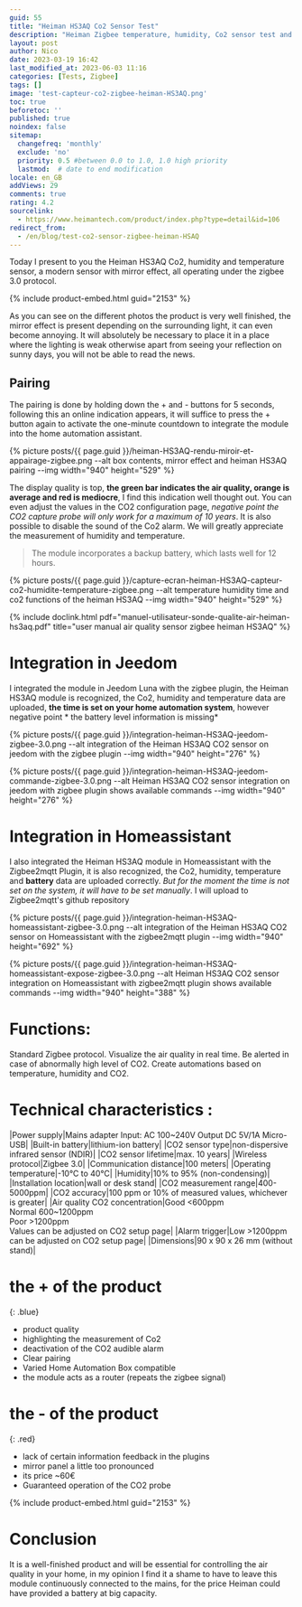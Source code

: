 ```yaml
---
guid: 55
title: "Heiman HS3AQ Co2 Sensor Test"
description: "Heiman Zigbee temperature, humidity, Co2 sensor test and integration in homeassistant"
layout: post
author: Nico
date: 2023-03-19 16:42
last_modified_at: 2023-06-03 11:16
categories: [Tests, Zigbee]
tags: []
image: 'test-capteur-co2-zigbee-heiman-HS3AQ.png'
toc: true
beforetoc: ''
published: true
noindex: false
sitemap:
  changefreq: 'monthly'
  exclude: 'no'
  priority: 0.5 #between 0.0 to 1.0, 1.0 high priority
  lastmod:  # date to end modification
locale: en_GB
addViews: 29
comments: true
rating: 4.2
sourcelink:
  - https://www.heimantech.com/product/index.php?type=detail&id=106
redirect_from:
  - /en/blog/test-co2-sensor-zigbee-heiman-HSAQ
---
```


Today I present to you the Heiman HS3AQ Co2, humidity and temperature sensor, a modern sensor with mirror effect, all operating under the zigbee 3.0 protocol.

{% include product-embed.html guid="2153" %}

As you can see on the different photos the product is very well finished, the mirror effect is present depending on the surrounding light, it can even become annoying. It will absolutely be necessary to place it in a place where the lighting is weak otherwise apart from seeing your reflection on sunny days, you will not be able to read the news.

## Pairing

The pairing is done by holding down the + and - buttons for 5 seconds, following this an online indication appears, it will suffice to press the + button again to activate the one-minute countdown to integrate the module into the home automation assistant.

{% picture posts/{{ page.guid }}/heiman-HS3AQ-rendu-miroir-et-appairage-zigbee.png --alt box contents, mirror effect and heiman HS3AQ pairing --img width="940" height="529" %}

The display quality is top, **the green bar indicates the air quality, orange is average and red is mediocre**, I find this indication well thought out. You can even adjust the values in the CO2 configuration page, *negative point the CO2 capture probe will only work for a maximum of 10 years*. It is also possible to disable the sound of the Co2 alarm. We will greatly appreciate the measurement of humidity and temperature.
> The module incorporates a backup battery, which lasts well for 12 hours.

{% picture posts/{{ page.guid }}/capture-ecran-heiman-HS3AQ-capteur-co2-humidite-temperature-zigbee.png --alt temperature humidity time and co2 functions of the heiman HS3AQ --img width="940" height="529" %}

{% include doclink.html pdf="manuel-utilisateur-sonde-qualite-air-heiman-hs3aq.pdf" title="user manual air quality sensor zigbee heiman HS3AQ" %}

# Integration in Jeedom

I integrated the module in Jeedom Luna with the zigbee plugin, the Heiman HS3AQ module is recognized, the Co2, humidity and temperature data are uploaded, **the time is set on your home automation system**, however negative point * the battery level information is missing*

{% picture posts/{{ page.guid }}/integration-heiman-HS3AQ-jeedom-zigbee-3.0.png --alt integration of the Heiman HS3AQ CO2 sensor on jeedom with the zigbee plugin --img width="940" height="276" %}

{% picture posts/{{ page.guid }}/integration-heiman-HS3AQ-jeedom-commande-zigbee-3.0.png --alt Heiman HS3AQ CO2 sensor integration on jeedom with zigbee plugin shows available commands --img width="940" height="276" %}

# Integration in Homeassistant

I also integrated the Heiman HS3AQ module in Homeassistant with the Zigbee2mqtt Plugin, it is also recognized, the Co2, humidity, temperature and **battery** data are uploaded correctly. *But for the moment the time is not set on the system, it will have to be set manually*. I will upload to Zigbee2mqtt's github repository

{% picture posts/{{ page.guid }}/integration-heiman-HS3AQ-homeassistant-zigbee-3.0.png --alt integration of the Heiman HS3AQ CO2 sensor on Homeassistant with the zigbee2mqtt plugin --img width="940" height="692" %}

{% picture posts/{{ page.guid }}/integration-heiman-HS3AQ-homeassistant-expose-zigbee-3.0.png --alt Heiman HS3AQ CO2 sensor integration on Homeassistant with zigbee2mqtt plugin shows available commands --img width="940" height="388" %}

# Functions:

Standard Zigbee protocol.
Visualize the air quality in real time.
Be alerted in case of abnormally high level of CO2.
Create automations based on temperature, humidity and CO2.
 
# Technical characteristics :

|Power supply|Mains adapter Input: AC 100~240V Output DC 5V/1A Micro-USB|
|Built-in battery|lithium-ion battery|
|CO2 sensor type|non-dispersive infrared sensor (NDIR)|
|CO2 sensor lifetime|max. 10 years|
|Wireless protocol|Zigbee 3.0|
|Communication distance|100 meters|
|Operating temperature|-10°C to 40°C|
|Humidity|10% to 95% (non-condensing)|
|Installation location|wall or desk stand|
|CO2 measurement range|400-5000ppm|
|CO2 accuracy|100 ppm or 10% of measured values, whichever is greater|
|Air quality CO2 concentration|Good <600ppm <br> Normal 600~1200ppm <br> Poor >1200ppm<br>Values can be adjusted on CO2 setup page|
|Alarm trigger|Low >1200ppm<br>can be adjusted on CO2 setup page|
|Dimensions|90 x 90 x 26 mm (without stand)|

# **the + of the product**
{: .blue}
- product quality
- highlighting the measurement of Co2
- deactivation of the CO2 audible alarm
- Clear pairing
- Varied Home Automation Box compatible
- the module acts as a router (repeats the zigbee signal)

# **the - of the product**
{: .red}
- lack of certain information feedback in the plugins
- mirror panel a little too pronounced
- its price ~60€
- Guaranteed operation of the CO2 probe

{% include product-embed.html guid="2153" %}

# Conclusion
It is a well-finished product and will be essential for controlling the air quality in your home, in my opinion I find it a shame to have to leave this module continuously connected to the mains, for the price Heiman could have provided a battery at big capacity.